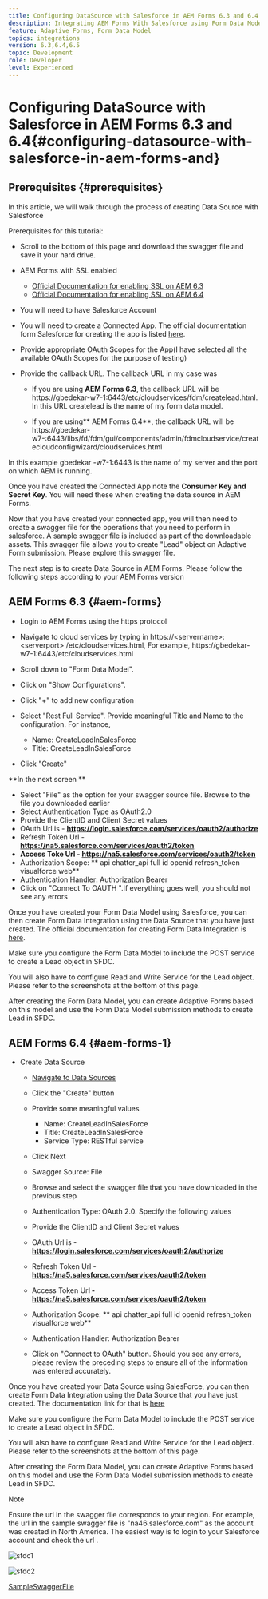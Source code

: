 ```yaml
---
title: Configuring DataSource with Salesforce in AEM Forms 6.3 and 6.4
description: Integrating AEM Forms With Salesforce using Form Data Model
feature: Adaptive Forms, Form Data Model
topics: integrations
version: 6.3,6.4,6.5
topic: Development
role: Developer
level: Experienced
---
```


# Configuring DataSource with Salesforce in AEM Forms 6.3 and 6.4{#configuring-datasource-with-salesforce-in-aem-forms-and}

## Prerequisites {#prerequisites}

In this article, we will walk through the process of creating Data Source with Salesforce

Prerequisites for this tutorial:

* Scroll to the bottom of this page and download the swagger file and save it your hard drive.
* AEM Forms with SSL enabled

    * [Official Documentation for enabling SSL on AEM 6.3](https://helpx.adobe.com/experience-manager/6-3/sites/administering/using/ssl-by-default.html)
    * [Official Documentation for enabling SSL on AEM 6.4](https://helpx.adobe.com/experience-manager/6-4/sites/administering/using/ssl-by-default.html)

* You will need to have Salesforce Account
* You will need to create a Connected App. The official documentation form Salesforce for creating the app is listed [here](https://help.salesforce.com/articleView?id=connected_app_create.htm&type=0).
* Provide appropriate OAuth Scopes for the App(I have selected all the available OAuth Scopes for the purpose of testing)
* Provide the callback URL. The callback URL in my case was

    * If you are using **AEM Forms 6.3**, the callback URL will be https://gbedekar-w7-1:6443/etc/cloudservices/fdm/createlead.html. In this URL  createlead  is the name of my form data model.
    
    * If you are using** AEM Forms 6.4**, the callback URL will be https://gbedekar-w7-:6443/libs/fd/fdm/gui/components/admin/fdmcloudservice/createcloudconfigwizard/cloudservices.html
    
In this example  gbedekar -w7-1:6443 is the name of my server and the port on which AEM is running.

Once you have created the Connected App note the **Consumer Key and Secret Key**. You will need these when creating the data source in AEM Forms.

Now that you have created your connected app, you will then need to create a swagger file for the operations that you need to perform in salesforce. A sample swagger file is included as part of the downloadable assets. This swagger file allows you to create "Lead" object on Adaptive Form submission. Please explore this swagger file.

The next step is to create Data Source in AEM Forms. Please follow the following steps according to your AEM Forms version

## AEM Forms 6.3 {#aem-forms}

* Login to AEM Forms using the https protocol
* Navigate to cloud services by typing in https://&lt;servername&gt;:&lt;serverport&gt; /etc/cloudservices.html, For example, https://gbedekar-w7-1:6443/etc/cloudservices.html
* Scroll down to "Form Data Model". 
* Click on "Show Configurations". 
* Click "+" to add new configuration
* Select "Rest Full Service". Provide meaningful Title and Name to the configuration. For instance,

    * Name: CreateLeadInSalesForce
    * Title: CreateLeadInSalesForce

* Click "Create"

**In the next screen **

* Select "File" as the option for your swagger source file. Browse to the file you downloaded earlier
* Select Authentication Type as OAuth2.0
* Provide the ClientID and Client Secret values
* OAuth Url is - **https://login.salesforce.com/services/oauth2/authorize**
* Refresh Token Url - **https://na5.salesforce.com/services/oauth2/token**
* **Access Toke Url - https://na5.salesforce.com/services/oauth2/token**
* Authorization Scope: ** api   chatter_api full id   openid   refresh_token  visualforce  web**
* Authentication Handler: Authorization Bearer
* Click on "Connect To  OAUTH ".If everything goes well, you should not see any errors

Once you have created your Form Data Model using Salesforce, you can then create Form Data Integration using the Data Source that you have just created. The official documentation for creating Form Data Integration is [here](https://helpx.adobe.com/aem-forms/6-3/data-integration.html).

Make sure you configure the Form Data Model to include the POST service to create a Lead object in SFDC.

You will also have to configure Read and Write Service for the Lead object. Please refer to the screenshots at the bottom of this page.

After creating the Form Data Model, you can create Adaptive Forms based on this model and use the Form Data Model submission methods to create Lead in SFDC.

## AEM Forms 6.4 {#aem-forms-1}

* Create Data Source

    * [Navigate to Data Sources](http://localhost:4502/libs/fd/fdm/gui/components/admin/fdmcloudservice/fdm.html/conf/global)
       
    * Click the "Create" button
    * Provide some meaningful values

        * Name: CreateLeadInSalesForce
        * Title: CreateLeadInSalesForce
        * Service Type: RESTful service

    * Click Next
    * Swagger Source: File
    * Browse and select the swagger file that you have downloaded in the previous step
    * Authentication Type: OAuth 2.0. Specify the following values
    * Provide the ClientID and Client Secret values
    * OAuth Url is - **https://login.salesforce.com/services/oauth2/authorize**
    * Refresh Token Url - **https://na5.salesforce.com/services/oauth2/token**
    * Access Token Ur**l - https://na5.salesforce.com/services/oauth2/token**
    * Authorization Scope: ** api  chatter_api full id  openid  refresh_token  visualforce  web**
    * Authentication Handler: Authorization Bearer
    * Click on "Connect to OAuth" button. Should you see any errors, please review the preceding steps to ensure all of the information was entered accurately.

Once you have created your Data Source using SalesForce, you can then create Form Data Integration using the Data Source that you have just created. The documentation link for that is [here](https://helpx.adobe.com/experience-manager/6-4/forms/using/create-form-data-models.html)

Make sure you configure the Form Data Model to include the POST service to create a Lead object in SFDC.

You will also have to configure Read and Write Service for the Lead object. Please refer to the screenshots at the bottom of this page.

After creating the Form Data Model, you can create Adaptive Forms based on this model and use the Form Data Model submission methods to create Lead in SFDC.

>[!NOTE]
>
>Ensure the  url  in the swagger file corresponds to your region. For example, the  url  in the sample swagger file is "na46.salesforce.com" as the account was created in North America. The easiest way is to  login  to your Salesforce account and  check  the  url .

![sfdc1](assets/sfdc1.gif) 

![sfdc2](assets/sfdc2.png)

[SampleSwaggerFile](assets/swagger-sales-force-lead.json)
